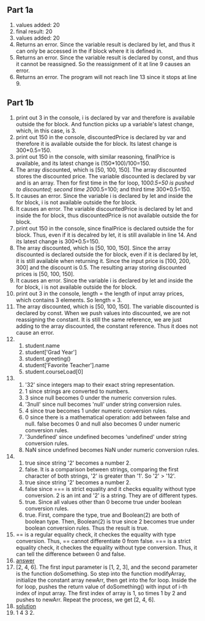  ## Part 1a
 1. values added: 20
 2. final result: 20
 3. values added: 20
 4. Returns an error. Since the variable result is declared by let, and thus it can only be accessed in the if block where it is defined in.
 5. Returns an error. Since the variable result is declared by const, and thus it cannot be reassigned. So the reassignment of it at line 9 causes an error.
 6. Returns an error. The program will not reach line 13 since it stops at line 9.

## Part 1b
1. print out 3 in the console, i is declared by var and therefore is available outside the for block. And function picks up a variable's latest change, which, in this case, is 3.
2. print out 150 in the console, discountedPrice is declared by var and therefore it is available outside the for block. Its latest change is 300*0.5=150.
3. print out 150 in the console, with similar reasoning, finalPrice is available, and its latest change is (150*100)/100=150.
4. The array discounted, which is [50, 100, 150]. The array discounted stores the discounted price. The variable discounted is declared by var and is an array. Then for first time in the for loop, 100*0.5=50 is pushed to discounted; second time 200*0.5=100; and third time 300*0.5=150.
5. It causes an error. Since the variable i is declared by let and inside the for block, i is not available outside the for block.
6. It causes an error. The variable discountedPrice is declared by let and inside the for block, thus discountedPrice is not available outside the for block.
7. print out 150 in the console, since finalPrice is declared outside the for  block. Thus, even if it is decalred by let, it is still available in line 14. And its latest change is 300*0.5=150.
8. The array discounted, which is [50, 100, 150]. Since the array discounted is declared outside the for block, even if it is declared by let, it is still available when returning it. Since the input price is [100, 200, 300] and the discount is 0.5. The resulting array storing discounted prices is [50, 100, 150].
9. It causes an error. Since the variable i is declared by let and inside the for block, i is not available outside the for block.
10. print out 3 in the console, length = the length of input array prices, which contains 3 elements. So length = 3. 
11. The array discounted, which is [50, 100, 150]. The variable discounted is declared by const. When we push values into discounted, we are not reassigning the constant. It is still the same reference, we are just adding to the array discounted, the constant reference. Thus it does not cause an error.
12. 
    1. student.name
    2.  student['Grad Year']
    3. student.greeting()
    4. student['Favorite Teacher'].name
    5. student.courseLoad[0]
13. 
    1. '32' since integers map to their exact string representation.
    2.  1 since strings are converted to numbers.
    3.  3 since null becomes 0 under the numeric conversion rules.
    4.  '3null' since null becomes 'null' under string conversion rules.
    5.  4 since true becomes 1 under numeric conversion rules.
    6.  0 since there is a mathematical operation: add between false and null. false becomes 0 and null also becomes 0 under numeric conversion rules.
    7.  '3undefined' since undefined becomes 'undefined' under string conversion rules.
    8.  NaN since undefined becomes NaN under numeric conversion rules.
14. 
    1. true since string '2' becomes a number 2.
    2. false. It is a comparison between strings, comparing the first character of both strings, '2' is greater than '1'. So '2' > '12'.
    3. true since string '2' becomes a number 2.
    4. false since === is strict equality and it checks equality without type conversion. 2 is an int and '2' is a string. They are of different types.
    5. true. Since all values other than 0 become true under boolean conversion rules.
    6. true. First, compare the type, true and Boolean(2) are both of boolean type. Then, Boolean(2) is true since 2 becomes true under boolean conversion rules. Thus the result is true.
15. == is a regular equality check, it checkes the equality with type conversion. Thus, == cannot differentiate 0 from false. === is a strict equality check, it checkes the equality without type conversion. Thus, it can tell the difference between 0 and false.
16. [answer](part1b-question16.js)
17. [2, 4, 6]. The first input parameter is [1, 2, 3], and the second parameter is the function doSomething. So step into the function modifyArray, initialize the constant array newArr, then get into the for loop. Inside the for loop, pushes the return value of doSomething() with input of i-th index of input array. The first index of array is 1, so times 1 by 2 and pushes to newArr. Repeat the process, we get [2, 4, 6].
18. [solution](part1b-question18.js)
19. 1 4 3 2. 